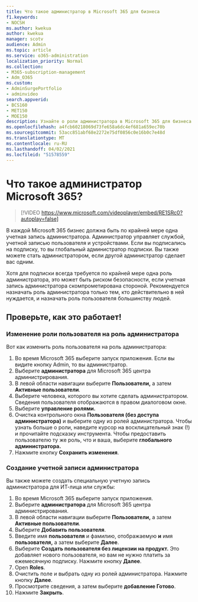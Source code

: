 ```yaml
---
title: Что такое администратор в Microsoft 365 для бизнеса
f1.keywords:
- NOCSH
ms.author: kwekua
author: kwekua
manager: scotv
audience: Admin
ms.topic: article
ms.service: o365-administration
localization_priority: Normal
ms.collection:
- M365-subscription-management
- Adm_O365
ms.custom:
- AdminSurgePortfolio
- adminvideo
search.appverid:
- BCS160
- MET150
- MOE150
description: Узнайте о роли администратора в Microsoft 365 для бизнеса.
ms.openlocfilehash: a4fcb60218069d73fe658a6dc4ef681a659ec70b
ms.sourcegitcommit: 53acc851abf68e2272e75df0856c0e16b0c7e48d
ms.translationtype: MT
ms.contentlocale: ru-RU
ms.lasthandoff: 04/02/2021
ms.locfileid: "51578559"
---
```

# <a name="what-is-a-microsoft-365-admin"></a>Что такое администратор Microsoft 365?

> [!VIDEO https://www.microsoft.com/videoplayer/embed/RE1SRc0?autoplay=false]

В каждой Microsoft 365 бизнес должна быть по крайней мере одна учетная запись администратора. Администратор управляет службой, учетной записью пользователя и устройствами. Если вы подписались на подписку, то вы глобальный администратор подписки. Вы также можете стать администратором, если другой администратор сделает вас одним.

Хотя для подписки всегда требуется по крайней мере одна роль администратора, это может быть риском безопасности, если учетная запись администратора скомпрометирована стороной. Рекомендуется назначать роль администратора только тем, кто действительно в ней нуждается, и назначать роль пользователя большинству людей.

## <a name="try-it"></a>Проверьте, как это работает!

### <a name="change-a-user-role-to-an-admin-role"></a>Изменение роли пользователя на роль администратора

Вот как изменить роль пользователя на роль администратора:

1. Во время Microsoft 365 выберите запуск приложения. Если вы видите кнопку Admin, то вы администратор.
1. Выберите **администратора** для Microsoft 365 центра администрирования.
1. В левой области навигации выберите **Пользователи,** а затем **Активные пользователи**.
1. Выберите человека, которого вы хотите сделать администратором. Сведения пользователя отображаются в правом диалоговом окне.
1. Выберите **управление ролями.**
1. Очистка контрольного окна **Пользователя (без доступа администратора)** и выберите одну из ролей администратора. Чтобы узнать больше о роли, наведите курсор на восклицательный знак (!) и прочитайте подсказку инструмента. Чтобы предоставить пользователю ту же роль, что и ваша, выберите **глобального администратора.**
1. Нажмите кнопку **Сохранить изменения**.

### <a name="create-an-admin-account"></a>Создание учетной записи администратора 

Вы также можете создать специальную учетную запись администратора для ИТ-лица или службы:

1. Во время Microsoft 365 выберите запуск приложения.
1. Выберите **администратора** для Microsoft 365 центра администрирования.
1. В левой области навигации выберите **Пользователи,** а затем **Активные пользователи**.
1. Выберите **Добавить пользователя**.
1. Введите имя **пользователя** и фамилию, отображаемую **и** имя **пользователя,** а затем выберите **Далее**.
1. Выберите **Создать пользователя без лицензии на продукт.** Это добавляет нового пользователя, но вам не нужно платить за ежемесячную подписку. Нажмите кнопку **Далее**.
1. Open **Roles**.
1. Очистить поле и выбрать одну из ролей администратора. Нажмите кнопку **Далее**.
1. Просмотрите сведения, а затем выберите **добавление Готово**.
1. Нажмите **Закрыть**.
